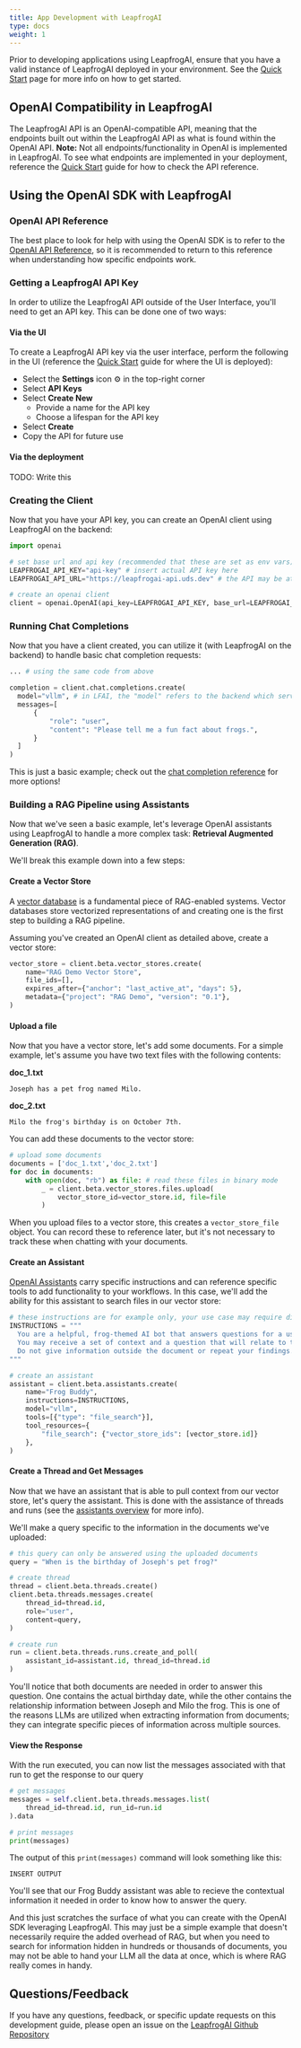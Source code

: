 ```yaml
---
title: App Development with LeapfrogAI
type: docs
weight: 1
---
```


Prior to developing applications using LeapfrogAI, ensure that you have a valid instance of LeapfrogAI deployed in your environment. See the [Quick Start](https://docs.leapfrog.ai/docs/local-deploy-guide/quick_start/) page for more info on how to get started.

## OpenAI Compatibility in LeapfrogAI

The LeapfrogAI API is an OpenAI-compatible API, meaning that the endpoints built out within the LeapfrogAI API as what is found within the OpenAI API. **Note:** Not all endpoints/functionality in OpenAI is implemented in LeapfrogAI. To see what endpoints are implemented in your deployment, reference the [Quick Start](https://docs.leapfrog.ai/docs/local-deploy-guide/quick_start/#checking-deployment) guide for how to check the API reference.

## Using the OpenAI SDK with LeapfrogAI

### OpenAI API Reference

The best place to look for help with using the OpenAI SDK is to refer to the [OpenAI API Reference](https://platform.openai.com/docs/api-reference/introduction), so it is recommended to return to this reference when understanding how specific endpoints work.

### Getting a LeapfrogAI API Key

In order to utilize the LeapfrogAI API outside of the User Interface, you'll need to get an API key. This can be done one of two ways:

#### Via the UI

To create a LeapfrogAI API key via the user interface, perform the following in the UI (reference the [Quick Start](https://docs.leapfrog.ai/docs/local-deploy-guide/quick_start/#checking-deployment) guide for where the UI is deployed):

- Select the **Settings** icon ⚙️ in the top-right corner
- Select **API Keys**
- Select **Create New**
  - Provide a name for the API key
  - Choose a lifespan for the API key
- Select **Create**
- Copy the API for future use

#### Via the deployment

TODO: Write this

### Creating the Client

Now that you have your API key, you can create an OpenAI client using LeapfrogAI on the backend:

```python
import openai

# set base url and api key (recommended that these are set as env vars)
LEAPFROGAI_API_KEY="api-key" # insert actual API key here
LEAPFROGAI_API_URL="https://leapfrogai-api.uds.dev" # the API may be at a different URL

# create an openai client
client = openai.OpenAI(api_key=LEAPFROGAI_API_KEY, base_url=LEAPFROGAI_API_URL+"/openai/v1")
```

### Running Chat Completions

Now that you have a client created, you can utilize it (with LeapfrogAI on the backend) to handle basic chat completion requests:

```python
... # using the same code from above

completion = client.chat.completions.create(
  model="vllm", # in LFAI, the "model" refers to the backend which services the model itself
  messages=[
      {
          "role": "user",
          "content": "Please tell me a fun fact about frogs.",
      }
  ]
)
```

This is just a basic example; check out the [chat completion reference](https://platform.openai.com/docs/api-reference/chat/create) for more options!

### Building a RAG Pipeline using Assistants

Now that we've seen a basic example, let's leverage OpenAI assistants using LeapfrogAI to handle a more complex task: **Retrieval Augmented Generation (RAG)**.

We'll break this example down into a few steps:

#### Create a Vector Store

A [vector database](https://www.pinecone.io/learn/vector-database/) is a fundamental piece of RAG-enabled systems. Vector databases store vectorized representations of  and creating one is the first step to building a RAG pipeline.

Assuming you've created an OpenAI client as detailed above, create a vector store:

```python
vector_store = client.beta.vector_stores.create(
    name="RAG Demo Vector Store",
    file_ids=[],
    expires_after={"anchor": "last_active_at", "days": 5},
    metadata={"project": "RAG Demo", "version": "0.1"},
)
```

#### Upload a file

Now that you have a vector store, let's add some documents. For a simple example, let's assume you have two text files with the following contents:

**doc_1.txt**

```text
Joseph has a pet frog named Milo.
```

**doc_2.txt**

```text
Milo the frog's birthday is on October 7th.
```

You can add these documents to the vector store:

```python
# upload some documents
documents = ['doc_1.txt','doc_2.txt']
for doc in documents:
    with open(doc, "rb") as file: # read these files in binary mode
        _ = client.beta.vector_stores.files.upload(
            vector_store_id=vector_store.id, file=file
        )
```

When you upload files to a vector store, this creates a `vector_store_file` object. You can record these to reference later, but it's not necessary to track these when chatting with your documents.

#### Create an Assistant

[OpenAI Assistants](https://platform.openai.com/docs/assistants/overview) carry specific instructions and can reference specific tools to add functionality to your workflows. In this case, we'll add the ability for this assistant to search files in our vector store:

```python
# these instructions are for example only, your use case may require different directions
INSTRUCTIONS = """
  You are a helpful, frog-themed AI bot that answers questions for a user. Keep your response short and direct.
  You may receive a set of context and a question that will relate to the context.
  Do not give information outside the document or repeat your findings.
"""

# create an assistant
assistant = client.beta.assistants.create(
    name="Frog Buddy",
    instructions=INSTRUCTIONS,
    model="vllm",
    tools=[{"type": "file_search"}],
    tool_resources={
        "file_search": {"vector_store_ids": [vector_store.id]}
    },
)
```

#### Create a Thread and Get Messages

Now that we have an assistant that is able to pull context from our vector store, let's query the assistant. This is done with the assistance of threads and runs (see the [assistants overview](https://platform.openai.com/docs/assistants/overview) for more info).

We'll make a query specific to the information in the documents we've uploaded:

```python
# this query can only be answered using the uploaded documents
query = "When is the birthday of Joseph's pet frog?"

# create thread
thread = client.beta.threads.create()
client.beta.threads.messages.create(
    thread_id=thread.id,
    role="user",
    content=query,
)

# create run
run = client.beta.threads.runs.create_and_poll(
    assistant_id=assistant.id, thread_id=thread.id
)
```

You'll notice that both documents are needed in order to answer this question. One contains the actual birthday date, while the other contains the relationship information between Joseph and Milo the frog. This is one of the reasons LLMs are utilized when extracting information from documents; they can integrate specific pieces of information across multiple sources.

#### View the Response

With the run executed, you can now list the messages associated with that run to get the response to our query

```python
# get messages
messages = self.client.beta.threads.messages.list(
    thread_id=thread.id, run_id=run.id
).data

# print messages
print(messages)
```

The output of this `print(messages)` command will look something like this:

```text
INSERT OUTPUT
```

You'll see that our Frog Buddy assistant was able to recieve the contextual information it needed in order to know how to answer the query.

And this just scratches the surface of what you can create with the OpenAI SDK leveraging LeapfrogAI. This may just be a simple example that doesn't necessarily require the added overhead of RAG, but when you need to search for information hidden in hundreds or thousands of documents, you may not be able to hand your LLM all the data at once, which is where RAG really comes in handy.

## Questions/Feedback

If you have any questions, feedback, or specific update requests on this development guide, please open an issue on the [LeapfrogAI Github Repository](https://github.com/defenseunicorns/leapfrogai)
